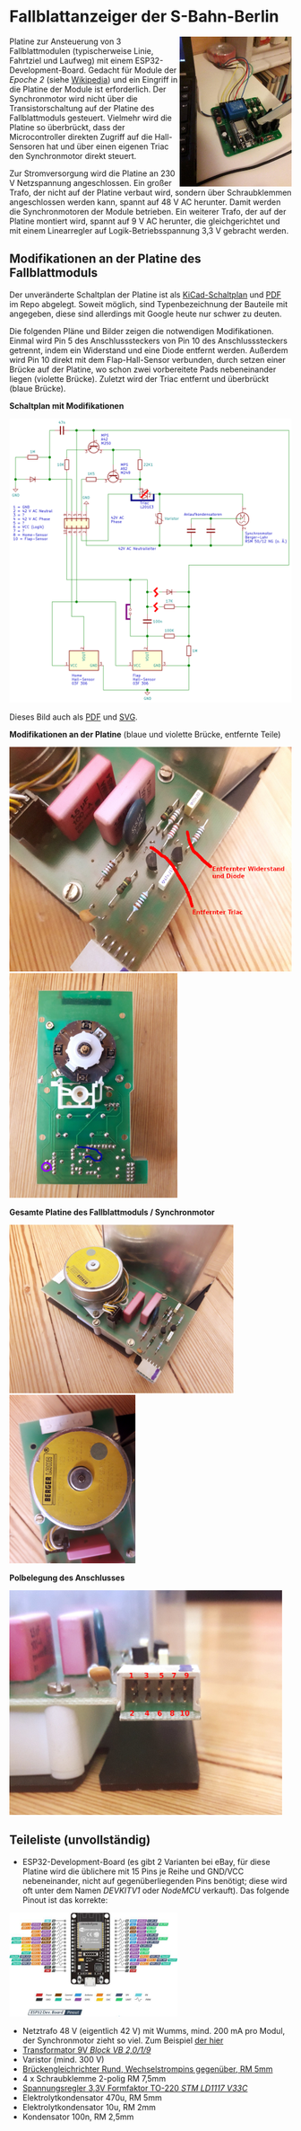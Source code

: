 # Fallblattanzeiger der S-Bahn-Berlin

<img src="images/steuerplatine.jpg" width="200" align="right" />

Platine zur Ansteuerung von 3 Fallblattmodulen (typischerweise Linie, Fahrtziel und Laufweg) mit einem ESP32-Development-Board. Gedacht für Module der *Epoche 2* (siehe [Wikipedia](https://de.wikipedia.org/wiki/Fallblattanzeige)) und ein Eingriff in die Platine der Module ist erforderlich. Der Synchronmotor wird nicht über die Transistorschaltung auf der Platine des Fallblattmoduls gesteuert. Vielmehr wird die Platine so überbrückt, dass der Microcontroller direkten Zugriff auf die Hall-Sensoren hat und über einen eigenen Triac den Synchronmotor direkt steuert.

Zur Stromversorgung wird die Platine an 230 V Netzspannung angeschlossen. Ein großer Trafo, der nicht auf der Platine verbaut wird, sondern über Schraubklemmen angeschlossen werden kann, spannt auf 48 V AC herunter. Damit werden die Synchronmotoren der Module betrieben. Ein weiterer Trafo, der auf der Platine montiert wird, spannt auf 9 V AC herunter, die gleichgerichtet und mit einem Linearregler auf Logik-Betriebsspannung 3,3 V gebracht werden.

## Modifikationen an der Platine des Fallblattmoduls

Der unveränderte Schaltplan der Platine ist als [KiCad-Schaltplan](images/schaltplan-modul/schaltplan-modul.sch) und [PDF](images/schaltplan-modul.pdf) im Repo abgelegt. Soweit möglich, sind Typenbezeichnung der Bauteile mit angegeben, diese sind allerdings mit Google heute nur schwer zu deuten.

Die folgenden Pläne und Bilder zeigen die notwendigen Modifikationen. Einmal wird Pin 5 des Anschlusssteckers von Pin 10 des Anschlusssteckers getrennt, indem ein Widerstand und eine Diode entfernt werden. Außerdem wird Pin 10 direkt mit dem Flap-Hall-Sensor verbunden, durch setzen einer Brücke auf der Platine, wo schon zwei vorbereitete Pads nebeneinander liegen (violette Brücke). Zuletzt wird der Triac entfernt und überbrückt (blaue Brücke).

**Schaltplan mit Modifikationen**

<img src="images/schaltplan-modul-modifikationen.png" alt="Schaltplan mit Modifikationen" />

Dieses Bild auch als [PDF](images/schaltplan-modul-modifikationen.pdf) und [SVG](images/schaltplan-modul-modifikationen.svg).

**Modifikationen an der Platine** (blaue und violette Brücke, entfernte Teile)

<img src="images/modulplatine_closeup.jpg" alt="Modifikationen an der Platine" height="400" /> <img src="images/modulplatine_unten.jpg" alt="Modifikationen an der Platine" height="400" />

**Gesamte Platine des Fallblattmoduls / Synchronmotor**

<img src="images/modulplatine.jpg" alt="Modulplatine" height="300" /> <img src="images/synchronmotor.jpg" alt="Synchronmotor"  height="300" />

**Polbelegung des Anschlusses**

<img src="images/anschluss.jpg" height="400" alt="Polbelegung des Anschlusses" />

## Teileliste (unvollständig)

* ESP32-Development-Board (es gibt 2 Varianten bei eBay, für diese Platine wird die üblichere mit 15 Pins je Reihe und GND/VCC  nebeneinander, nicht auf gegenüberliegenden Pins benötigt; diese wird oft unter dem Namen _DEVKITV1_ oder _NodeMCU_ verkauft). Das folgende Pinout ist das korrekte:

<img src="images/esp32-pinout.jpg" alt="ESP32-Pinout" width="300" />

* Netztrafo 48 V (eigentlich 42 V) mit Wumms, mind. 200 mA pro Modul, der Synchronmotor zieht so viel. Zum Beispiel [der hier](https://www.voelkner.de/products/1011896/TRU-Components-TC-RKT30-2X24-Ringkerntransformator-1-x-230V-2-x-24V-30-VA-625mA.html)
* [Transformator 9V _Block VB 2,0/1/9_](https://www.reichelt.de/printtrafo-2-va-9-v-222-ma-rm-20-mm-ei-30-15-5-109-p27328.html)
* Varistor (mind. 300 V)
* [Brückengleichrichter Rund, Wechselstrompins gegenüber, RM 5mm](https://www.reichelt.de/brueckengleichrichter-100-v-1-5-a-b70c1500rund-p181713.html)
* 4 x Schraubklemme 2-polig RM 7,5mm
* [Spannungsregler 3,3V Formfaktor TO-220 _STM LD1117 V33C_](https://www.reichelt.de/ldo-regler-fest-3-3-v-to-220-ld1117-v33c-p200891.html?)
* Elektrolytkondensator 470u, RM 5mm
* Elektrolytkondensator 10u, RM 2mm
* Kondensator 100n, RM 2,5mm
